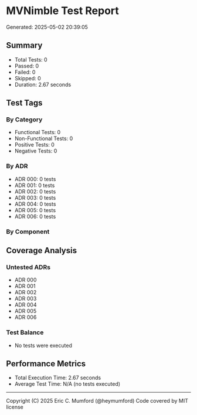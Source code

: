 # MVNimble Test Report

Generated: 2025-05-02 20:39:05

## Summary

* Total Tests: 0
* Passed: 0
* Failed: 0
* Skipped: 0
* Duration: 2.67 seconds

## Test Tags

### By Category

* Functional Tests: 0
* Non-Functional Tests: 0
* Positive Tests: 0
* Negative Tests: 0

### By ADR

* ADR 000: 0 tests
* ADR 001: 0 tests
* ADR 002: 0 tests
* ADR 003: 0 tests
* ADR 004: 0 tests
* ADR 005: 0 tests
* ADR 006: 0 tests

### By Component


## Coverage Analysis

### Untested ADRs

* ADR 000
* ADR 001
* ADR 002
* ADR 003
* ADR 004
* ADR 005
* ADR 006

### Test Balance

* No tests were executed

## Performance Metrics

* Total Execution Time: 2.67 seconds
* Average Test Time: N/A (no tests executed)



---
Copyright (C) 2025 Eric C. Mumford (@heymumford) Code covered by MIT license
